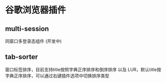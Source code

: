 # 谷歌浏览器插件

## multi-session

同窗口多登录态组件 (开发中)


## tab-sorter

窗口标签排序，目前支持title按照字典正序排序和倒序排序 以及 LUR，默认title按字典正序排序，可以通过右键插件选项中切换排序类型
